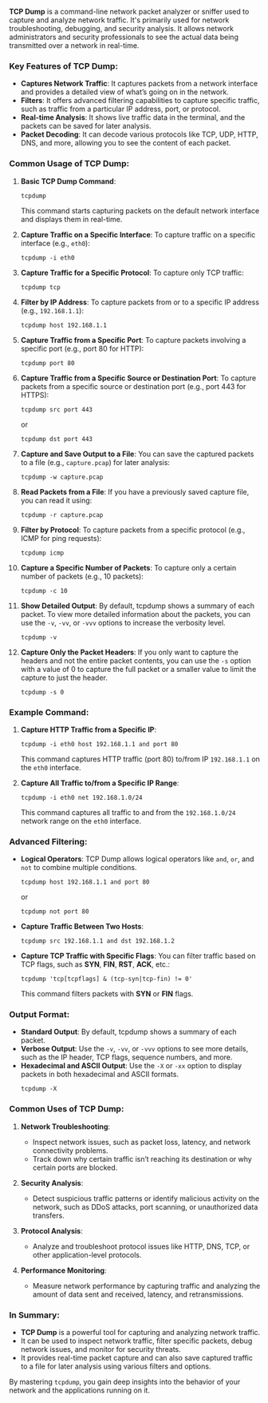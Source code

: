 **TCP Dump** is a command-line network packet analyzer or sniffer used to capture and analyze network traffic. It's primarily used for network troubleshooting, debugging, and security analysis. It allows network administrators and security professionals to see the actual data being transmitted over a network in real-time.

### **Key Features of TCP Dump**:

- **Captures Network Traffic**: It captures packets from a network interface and provides a detailed view of what’s going on in the network.
- **Filters**: It offers advanced filtering capabilities to capture specific traffic, such as traffic from a particular IP address, port, or protocol.
- **Real-time Analysis**: It shows live traffic data in the terminal, and the packets can be saved for later analysis.
- **Packet Decoding**: It can decode various protocols like TCP, UDP, HTTP, DNS, and more, allowing you to see the content of each packet.

### **Common Usage of TCP Dump**:

1. **Basic TCP Dump Command**:
   ```
   tcpdump
   ```
   This command starts capturing packets on the default network interface and displays them in real-time.

2. **Capture Traffic on a Specific Interface**:
   To capture traffic on a specific interface (e.g., `eth0`):
   ```
   tcpdump -i eth0
   ```

3. **Capture Traffic for a Specific Protocol**:
   To capture only TCP traffic:
   ```
   tcpdump tcp
   ```

4. **Filter by IP Address**:
   To capture packets from or to a specific IP address (e.g., `192.168.1.1`):
   ```
   tcpdump host 192.168.1.1
   ```

5. **Capture Traffic from a Specific Port**:
   To capture packets involving a specific port (e.g., port 80 for HTTP):
   ```
   tcpdump port 80
   ```

6. **Capture Traffic from a Specific Source or Destination Port**:
   To capture packets from a specific source or destination port (e.g., port 443 for HTTPS):
   ```
   tcpdump src port 443
   ```
   or
   ```
   tcpdump dst port 443
   ```

7. **Capture and Save Output to a File**:
   You can save the captured packets to a file (e.g., `capture.pcap`) for later analysis:
   ```
   tcpdump -w capture.pcap
   ```

8. **Read Packets from a File**:
   If you have a previously saved capture file, you can read it using:
   ```
   tcpdump -r capture.pcap
   ```

9. **Filter by Protocol**:
   To capture packets from a specific protocol (e.g., ICMP for ping requests):
   ```
   tcpdump icmp
   ```

10. **Capture a Specific Number of Packets**:
    To capture only a certain number of packets (e.g., 10 packets):
    ```
    tcpdump -c 10
    ```

11. **Show Detailed Output**:
    By default, tcpdump shows a summary of each packet. To view more detailed information about the packets, you can use the `-v`, `-vv`, or `-vvv` options to increase the verbosity level.
    ```
    tcpdump -v
    ```

12. **Capture Only the Packet Headers**:
    If you only want to capture the headers and not the entire packet contents, you can use the `-s` option with a value of 0 to capture the full packet or a smaller value to limit the capture to just the header.
    ```
    tcpdump -s 0
    ```

### **Example Command**:

1. **Capture HTTP Traffic from a Specific IP**:
   ```
   tcpdump -i eth0 host 192.168.1.1 and port 80
   ```
   This command captures HTTP traffic (port 80) to/from IP `192.168.1.1` on the `eth0` interface.

2. **Capture All Traffic to/from a Specific IP Range**:
   ```
   tcpdump -i eth0 net 192.168.1.0/24
   ```
   This command captures all traffic to and from the `192.168.1.0/24` network range on the `eth0` interface.

### **Advanced Filtering**:

- **Logical Operators**: TCP Dump allows logical operators like `and`, `or`, and `not` to combine multiple conditions.
   ```
   tcpdump host 192.168.1.1 and port 80
   ```
   or
   ```
   tcpdump not port 80
   ```

- **Capture Traffic Between Two Hosts**:
   ```
   tcpdump src 192.168.1.1 and dst 192.168.1.2
   ```

- **Capture TCP Traffic with Specific Flags**:
   You can filter traffic based on TCP flags, such as **SYN**, **FIN**, **RST**, **ACK**, etc.:
   ```
   tcpdump 'tcp[tcpflags] & (tcp-syn|tcp-fin) != 0'
   ```
   This command filters packets with **SYN** or **FIN** flags.

### **Output Format**:

- **Standard Output**: By default, tcpdump shows a summary of each packet.
- **Verbose Output**: Use the `-v`, `-vv`, or `-vvv` options to see more details, such as the IP header, TCP flags, sequence numbers, and more.
- **Hexadecimal and ASCII Output**: Use the `-X` or `-xx` option to display packets in both hexadecimal and ASCII formats.
  ```
  tcpdump -X
  ```

### **Common Uses of TCP Dump**:
1. **Network Troubleshooting**:
   - Inspect network issues, such as packet loss, latency, and network connectivity problems.
   - Track down why certain traffic isn’t reaching its destination or why certain ports are blocked.

2. **Security Analysis**:
   - Detect suspicious traffic patterns or identify malicious activity on the network, such as DDoS attacks, port scanning, or unauthorized data transfers.
   
3. **Protocol Analysis**:
   - Analyze and troubleshoot protocol issues like HTTP, DNS, TCP, or other application-level protocols.

4. **Performance Monitoring**:
   - Measure network performance by capturing traffic and analyzing the amount of data sent and received, latency, and retransmissions.

### **In Summary**:
- **TCP Dump** is a powerful tool for capturing and analyzing network traffic.
- It can be used to inspect network traffic, filter specific packets, debug network issues, and monitor for security threats.
- It provides real-time packet capture and can also save captured traffic to a file for later analysis using various filters and options.

By mastering `tcpdump`, you gain deep insights into the behavior of your network and the applications running on it.
